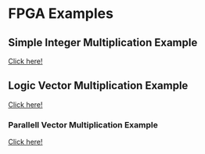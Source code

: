 # FPGA Examples

## Simple Integer Multiplication Example
[Click here!](https://www.edaplayground.com/x/mQFe)

## Logic Vector Multiplication Example
[Click here!](https://www.edaplayground.com/x/6u7r)

### Parallell Vector Multiplication Example
[Click here!](https://www.edaplayground.com/x/J2mH)
